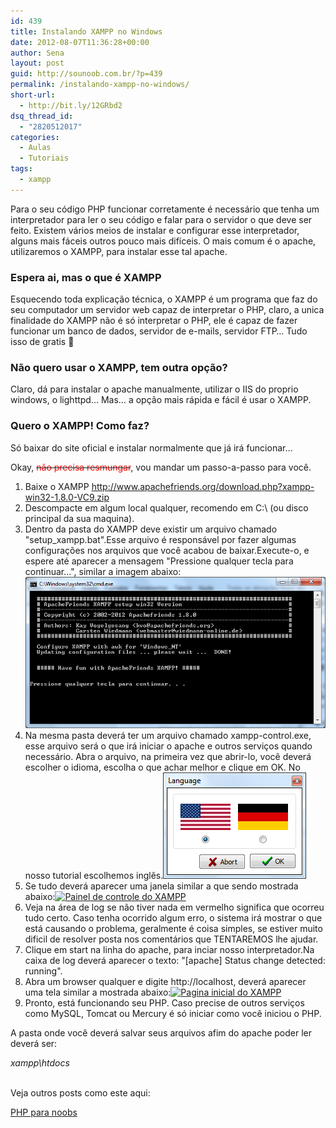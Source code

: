 ```yaml
---
id: 439
title: Instalando XAMPP no Windows
date: 2012-08-07T11:36:28+00:00
author: Sena
layout: post
guid: http://sounoob.com.br/?p=439
permalink: /instalando-xampp-no-windows/
short-url:
  - http://bit.ly/12GRbd2
dsq_thread_id:
  - "2820512017"
categories:
  - Aulas
  - Tutoriais
tags:
  - xampp
---
```

Para o seu código PHP funcionar corretamente é necessário que tenha um interpretador para ler o seu código e falar para o servidor o que deve ser feito. Existem vários meios de instalar e configurar esse interpretador, alguns mais fáceis outros pouco mais difíceis. O mais comum é o apache, utilizaremos o XAMPP, para instalar esse tal apache.<!--more-->

### Espera ai, mas o que é XAMPP

Esquecendo toda explicação técnica, o XAMPP é um programa que faz do seu computador um servidor web capaz de interpretar o PHP, claro, a unica finalidade do XAMPP não é só interpretar o PHP, ele é capaz de fazer funcionar um banco de dados, servidor de e-mails, servidor FTP… Tudo isso de gratis 🙂

### Não quero usar o XAMPP, tem outra opção?

Claro, dá para instalar o apache manualmente, utilizar o IIS do proprio windows, o lighttpd… Mas… a opção mais rápida e fácil é usar o XAMPP.

### Quero o XAMPP! Como faz?

Só baixar do site oficial e instalar normalmente que já irá funcionar…

Okay, <del><span style="color: #ff0000;">não precisa resmungar</span></del>, vou mandar um passo-a-passo para você.

  1. Baixe o XAMPP <a title="XAMPP versão 1.8 para windows" href="http://www.apachefriends.org/download.php?xampp-win32-1.8.0-VC9.zip" target="_blank">http://www.apachefriends.org/download.php?xampp-win32-1.8.0-VC9.zip</a>
  2. Descompacte em algum local qualquer, recomendo em C:\ (ou disco principal da sua maquina).
  3. Dentro da pasta do XAMPP deve existir um arquivo chamado "setup_xampp.bat".Esse arquivo é responsável por fazer algumas configurações nos arquivos que você acabou de baixar.Execute-o, e espere até aparecer a mensagem "Pressione qualquer tecla para continuar…", similar a imagem abaixo:<img class="aligncenter  wp-image-441" title="setup_xampp.bat" alt="Print do arquivo setup_xampp.bat" src="./uploads/2012/08/setup_xampp.bat_.png" />
  4. Na mesma pasta deverá ter um arquivo chamado xampp-control.exe, esse arquivo será o que irá iniciar o apache e outros serviços quando necessário. Abra o arquivo, na primeira vez que abrir-lo, você deverá escolher o idioma, escolha o que achar melhor e clique em OK. No nosso tutorial escolhemos inglês.[<img class="aligncenter size-full wp-image-442" title="xampp_language" alt="Escolhendo o idioma do XAMPP" src="./uploads/2012/08/xampp_language.png" width="229" height="170" />](./uploads/2012/08/xampp_language.png)
  5. Se tudo deverá aparecer uma janela similar a que sendo mostrada abaixo:[<img class=" wp-image-443 aligncenter" title="xampp-control.exe" alt="Painel de controle do XAMPP" src="./uploads/2012/08/xampp-control.exe.png" width="720" height="455" srcset="./uploads/2012/08/xampp-control.exe.png 720w, ./uploads/2012/08/xampp-control.exe-300x189.png 300w" sizes="(max-width: 720px) 100vw, 720px" />](./uploads/2012/08/xampp-control.exe.png)
  6. Veja na área de log se não tiver nada em vermelho significa que ocorreu tudo certo. Caso tenha ocorrido algum erro, o sistema irá mostrar o que está causando o problema, geralmente é coisa simples, se estiver muito dificil de resolver posta nos comentários que TENTAREMOS lhe ajudar.
  7. Clique em start na linha do apache, para inciar nosso interpretador.Na caixa de log deverá aparecer o texto: "[apache] Status change detected: running".
  8. Abra um browser qualquer e digite http://localhost, deverá aparecer uma tela similar a mostrada abaixo:[<img class="aligncenter size-full wp-image-444" title="xamp_home_page" alt="Pagina inicial do XAMPP" src="./uploads/2012/08/xamp_home_page.png" width="800" height="532" srcset="./uploads/2012/08/xamp_home_page.png 800w, ./uploads/2012/08/xamp_home_page-300x199.png 300w" sizes="(max-width: 800px) 100vw, 800px" />](./uploads/2012/08/xamp_home_page.png)
  9. Pronto, está funcionando seu PHP. Caso precise de outros serviços como MySQL, Tomcat ou Mercury é só iniciar como você iniciou o PHP.

A pasta onde você deverá salvar seus arquivos afim do apache poder ler deverá ser:

<address>
  xampp\htdocs
</address>

<address>
   
</address>

Veja outros posts como este aqui:
  
[PHP para noobs](./php-para-noobs/ "PHP para Noobs")